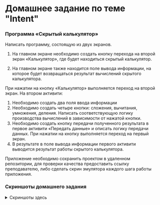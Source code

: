# Домашнее задание по теме "Intent"

### Программа «Скрытый калькулятор»

Написать программу, состоящую из двух экранов.

1. На главном экране необходимо создать кнопку перехода на второй экран «Калькулятор», где будет находиться скрытый калькулятор.

2. На главном экране также находится поле вывода информации, на которое будет возвращаться результат вычислений скрытого калькулятора.

При нажатии на кнопку «Калькулятор» выполняется переход на второй экран. На втором активити:

1. Необходимо создать два поля ввода информации
2. Необходимо создать четыре кнопки: сложения, вычитания, умножения, деления. Написать соответствующую логику производства вычислений в зависимости от нажатой кнопки. 
3. Необходимо создать кнопку передачи полученного результата в первое активити «Передать данные» и  описать логику передачи данных. При нажатии на кнопку выполняется переход на первый экран.
4. В результате в поле вывода информации первого активити выводится результат работы скрытого калькулятора.


Приложение необходимо сохранить проектом в удаленном репозитории, для проверки качества предоставить ссылку преподавателю, либо сделать скрин эмулятора каждого шага работы приложения. 

### Скриншоты домашнего задания

<details>
<summary>Скриншоты здесь</summary>

![](md/1.png)
![](md/2.png)
![](md/3.png)
![](md/4.png)
![](md/5.png)
![](md/6.png)
![](md/7.png)
![](md/8.png)
![](md/9.png)
![](md/10.png)
![](md/11.png)
![](md/12.png)


</details>